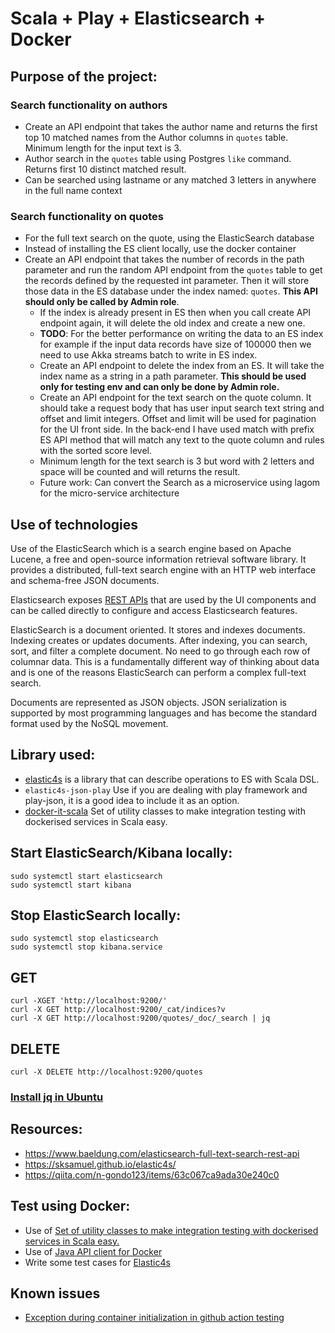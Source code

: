 # Scala + Play + Elasticsearch + Docker

## Purpose of the project:

### Search functionality on authors
- Create an API endpoint that takes the author name and returns the first top 10 matched names from the Author columns in `quotes` table. Minimum length for the input text is 3.  
- Author search in the `quotes` table using Postgres `like` command. Returns first 10 distinct matched result. 
- Can be searched using lastname or any matched 3 letters in anywhere in the full name context

### Search functionality on quotes
- For the full text search on the quote, using the ElasticSearch database 
- Instead of installing the ES client locally, use the docker container 
- Create an API endpoint that takes the number of records in the path parameter and run the random API endpoint from the `quotes` table to get the records defined by the requested int parameter. Then it will store those data in the ES database under the index named: `quotes`. **This API should only be called by Admin role**. 
    - If the index is already present in ES then when you call create API endpoint again, it will delete the old index and create a new one. 
    - **TODO**: For the better performance on writing the data to an ES index for example if the input data records have size of 100000 then we need to use Akka streams batch to write in ES index. 
    - Create an API endpoint to delete the index from an ES. It will take the index name as a string in a path parameter. **This should be used only for testing env and can only be done by Admin role.**
    - Create an API endpoint for the text search on the quote column. It should take a request body that has user input search text string and offset and limit integers. Offset and limit will be used for pagination for the UI front side. In the back-end I have used match with prefix ES API method that will match any text to the quote column and rules with the sorted score level. 
    - Minimum length for the text search is 3 but word with 2 letters and space will be counted and will returns the result.
    - Future work: Can convert the Search as a microservice using lagom for the micro-service architecture 
    
## Use of technologies
Use of the ElasticSearch which is a search engine based on Apache Lucene, a free and open-source information retrieval software library. It provides a distributed, full-text search engine with an HTTP web interface and schema-free JSON documents.

Elasticsearch exposes [REST APIs](https://www.elastic.co/guide/en/elasticsearch/reference/current/rest-apis.html) that are used by the UI components and can be called directly to configure and access Elasticsearch features.

ElasticSearch is a document oriented. It stores and indexes documents. Indexing creates or updates documents. After indexing, you can search, sort, and filter a complete document. No need to go through each row of columnar data. This is a fundamentally different way of thinking about data and is one of the reasons ElasticSearch can perform a complex full-text search.

Documents are represented as JSON objects. JSON serialization is supported by most programming languages and has become the standard format used by the NoSQL movement.

## Library used:
- [elastic4s](https://github.com/sksamuel/elastic4s) is a library that can describe operations to ES with Scala DSL.
- `elastic4s-json-play` Use if you are dealing with play framework and play-json, it is a good idea to include it as an option.
- [docker-it-scala](https://github.com/whisklabs/docker-it-scala) Set of utility classes to make integration testing with dockerised services in Scala easy.

## Start ElasticSearch/Kibana locally:
```
sudo systemctl start elasticsearch
sudo systemctl start kibana
```

## Stop ElasticSearch locally:
```
sudo systemctl stop elasticsearch
sudo systemctl stop kibana.service
```

## GET
```
curl -XGET 'http://localhost:9200/'
curl -X GET http://localhost:9200/_cat/indices?v
curl -X GET http://localhost:9200/quotes/_doc/_search | jq
```

## DELETE
```
curl -X DELETE http://localhost:9200/quotes  
```

### [Install jq in Ubuntu](https://www.howtoinstall.me/ubuntu/18-04/jq/)

## Resources:
- https://www.baeldung.com/elasticsearch-full-text-search-rest-api
- https://sksamuel.github.io/elastic4s/
- https://qiita.com/n-gondo123/items/63c067ca9ada30e240c0

## Test using Docker:
- Use of [Set of utility classes to make integration testing with dockerised services in Scala easy.](https://github.com/whisklabs/docker-it-scala)
- Use of [Java API client for Docker](https://github.com/docker-java/docker-java) 
- Write some test cases for [Elastic4s](https://github.com/sksamuel/elastic4s#example-application)

## Known issues
- [Exception during container initialization in github action testing](https://github.com/whisklabs/docker-it-scala/issues/86)
